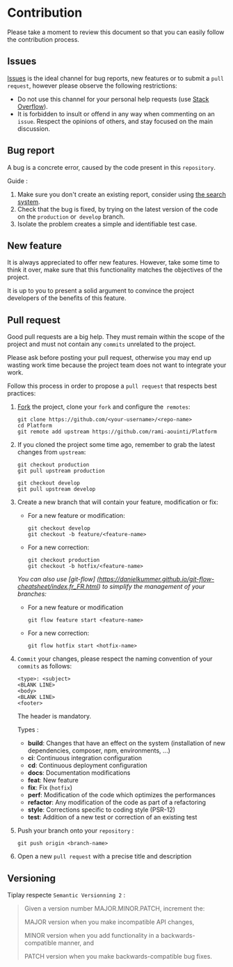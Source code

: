 # Contribution

Please take a moment to review this document so that you can easily follow the contribution process.
## Issues
[Issues](https://github.com/rami-aouinti/Platform/issues) is the ideal channel for bug reports, new features or to submit a `pull request`, however please observe the following restrictions:
* Do not use this channel for your personal help requests (use [Stack Overflow](http://stackoverflow.com/)).
* It is forbidden to insult or offend in any way when commenting on an `issue`. Respect the opinions of others, and stay focused on the main discussion.

## Bug report
A bug is a concrete error, caused by the code present in this `repository`.

Guide :
1. Make sure you don't create an existing report, consider using [the search system](https://github.com/rami-aouinti/Platform/issues).
2. Check that the bug is fixed, by trying on the latest version of the code on the `production` or` develop` branch.
3. Isolate the problem creates a simple and identifiable test case.

## New feature
It is always appreciated to offer new features. However, take some time to think it over, make sure that this functionality matches the objectives of the project.

It is up to you to present a solid argument to convince the project developers of the benefits of this feature.

## Pull request

Good pull requests are a big help. They must remain within the scope of the project and must not contain any `commits` unrelated to the project.

Please ask before posting your pull request, otherwise you may end up wasting work time because the project team does not want to integrate your work.

Follow this process in order to propose a `pull request` that respects best practices:

1. [Fork](http://help.github.com/fork-a-repo/) the project, clone your `fork` and configure the` remotes`:
    ```
    git clone https://github.com/<your-username>/<repo-name>
    cd Platform
    git remote add upstream https://github.com/rami-aouinti/Platform
    ```
2. If you cloned the project some time ago, remember to grab the latest changes from `upstream`:
    ```
    git checkout production
    git pull upstream production
    
    git checkout develop
    git pull upstream develop
    ``` 
3. Create a new branch that will contain your feature, modification or fix:
    * For a new feature or modification:
        ```
        git checkout develop
        git checkout -b feature/<feature-name>
        ```
    * For a new correction:
        ```
        git checkout production
        git checkout -b hotfix/<feature-name>
        ```
   *You can also use [git-flow] (https://danielkummer.github.io/git-flow-cheatsheet/index.fr_FR.html) to simplify the management of your branches:*
    * For a new feature or modification
        ```
        git flow feature start <feature-name>
        ```
    * For a new correction:
        ```
        git flow hotfix start <hotfix-name>
        ```
4. `Commit` your changes, please respect the naming convention of your` commits` as follows:
    ```
    <type>: <subject>
    <BLANK LINE>
    <body>
    <BLANK LINE>
    <footer>
    ```
   The header is mandatory.

   Types :
     * **build**: Changes that have an effect on the system (installation of new dependencies, composer, npm, environments, ...)
     * **ci**: Continuous integration configuration
     * **cd**: Continuous deployment configuration
     * **docs**: Documentation modifications
     * **feat**: New feature
     * **fix**: Fix (`hotfix`)
     * **perf**: Modification of the code which optimizes the performances
     * **refactor**: Any modification of the code as part of a refactoring
     * **style**: Corrections specific to coding style (PSR-12)
     * **test**: Addition of a new test or correction of an existing test

5. Push your branch onto your `repository` :
    ```
    git push origin <branch-name> 
    ```
6. Open a new `pull request` with a precise title and description

## Versioning
Tiplay respecte `Semantic Versionning 2` :
> Given a version number MAJOR.MINOR.PATCH, increment the:
>
> MAJOR version when you make incompatible API changes,
>
> MINOR version when you add functionality in a backwards-compatible manner, and
>
> PATCH version when you make backwards-compatible bug fixes.